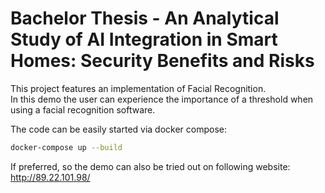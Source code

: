 # Bachelor Thesis - An Analytical Study of AI Integration in Smart Homes: Security Benefits and Risks
This project features an implementation of Facial Recognition. <br/>
In this demo the user can experience the importance of a threshold when using a facial recognition software.

The code can be easily started via docker compose:
```bash
docker-compose up --build
```

If preferred, so the demo can also be tried out on following website:
http://89.22.101.98/